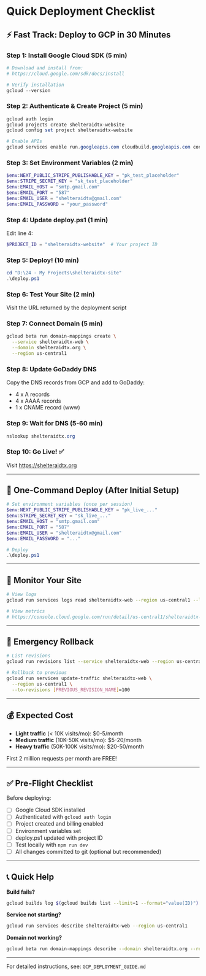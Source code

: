 # Quick Deployment Checklist

## ⚡ Fast Track: Deploy to GCP in 30 Minutes

### Step 1: Install Google Cloud SDK (5 min)
```powershell
# Download and install from:
# https://cloud.google.com/sdk/docs/install

# Verify installation
gcloud --version
```

### Step 2: Authenticate & Create Project (5 min)
```powershell
gcloud auth login
gcloud projects create shelteraidtx-website
gcloud config set project shelteraidtx-website

# Enable APIs
gcloud services enable run.googleapis.com cloudbuild.googleapis.com containerregistry.googleapis.com
```

### Step 3: Set Environment Variables (2 min)
```powershell
$env:NEXT_PUBLIC_STRIPE_PUBLISHABLE_KEY = "pk_test_placeholder"
$env:STRIPE_SECRET_KEY = "sk_test_placeholder"
$env:EMAIL_HOST = "smtp.gmail.com"
$env:EMAIL_PORT = "587"
$env:EMAIL_USER = "shelteraidtx@gmail.com"
$env:EMAIL_PASSWORD = "your_password"
```

### Step 4: Update deploy.ps1 (1 min)
Edit line 4:
```powershell
$PROJECT_ID = "shelteraidtx-website"  # Your project ID
```

### Step 5: Deploy! (10 min)
```powershell
cd "D:\24 - My Projects\shelteraidtx-site"
.\deploy.ps1
```

### Step 6: Test Your Site (2 min)
Visit the URL returned by the deployment script

### Step 7: Connect Domain (5 min)
```bash
gcloud beta run domain-mappings create \
  --service shelteraidtx-web \
  --domain shelteraidtx.org \
  --region us-central1
```

### Step 8: Update GoDaddy DNS
Copy the DNS records from GCP and add to GoDaddy:
- 4 x A records
- 4 x AAAA records  
- 1 x CNAME record (www)

### Step 9: Wait for DNS (5-60 min)
```powershell
nslookup shelteraidtx.org
```

### Step 10: Go Live! ✅
Visit https://shelteraidtx.org

---

## 🔧 One-Command Deploy (After Initial Setup)

```powershell
# Set environment variables (once per session)
$env:NEXT_PUBLIC_STRIPE_PUBLISHABLE_KEY = "pk_live_..."
$env:STRIPE_SECRET_KEY = "sk_live_..."
$env:EMAIL_HOST = "smtp.gmail.com"
$env:EMAIL_PORT = "587"
$env:EMAIL_USER = "shelteraidtx@gmail.com"
$env:EMAIL_PASSWORD = "..."

# Deploy
.\deploy.ps1
```

---

## 📱 Monitor Your Site

```bash
# View logs
gcloud run services logs read shelteraidtx-web --region us-central1 --limit 50

# View metrics
# https://console.cloud.google.com/run/detail/us-central1/shelteraidtx-web/metrics
```

---

## 🚨 Emergency Rollback

```bash
# List revisions
gcloud run revisions list --service shelteraidtx-web --region us-central1

# Rollback to previous
gcloud run services update-traffic shelteraidtx-web \
  --region us-central1 \
  --to-revisions [PREVIOUS_REVISION_NAME]=100
```

---

## 💰 Expected Cost

- **Light traffic** (< 10K visits/mo): $0-5/month
- **Medium traffic** (10K-50K visits/mo): $5-20/month
- **Heavy traffic** (50K-100K visits/mo): $20-50/month

First 2 million requests per month are FREE!

---

## ✅ Pre-Flight Checklist

Before deploying:
- [ ] Google Cloud SDK installed
- [ ] Authenticated with `gcloud auth login`
- [ ] Project created and billing enabled
- [ ] Environment variables set
- [ ] deploy.ps1 updated with project ID
- [ ] Test locally with `npm run dev`
- [ ] All changes committed to git (optional but recommended)

---

## 📞 Quick Help

**Build fails?**
```bash
gcloud builds log $(gcloud builds list --limit=1 --format="value(ID)")
```

**Service not starting?**
```bash
gcloud run services describe shelteraidtx-web --region us-central1
```

**Domain not working?**
```bash
gcloud beta run domain-mappings describe --domain shelteraidtx.org --region us-central1
```

---

For detailed instructions, see: `GCP_DEPLOYMENT_GUIDE.md`

